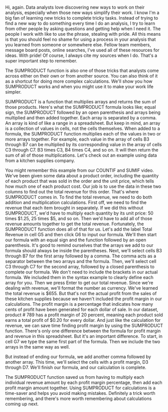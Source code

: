 
Hi, again. Data analysts love discovering new ways to work on their analysis, especially when those new ways simplify their work. I know I'm a big fan of learning new tricks to complete tricky tasks. Instead of trying to find a new way to do something every time I do an analysis, I try to learn from other people by asking questions and getting help when I need it. The people I work with like to use the phrase, stealing with pride. All this means is that you should feel no shame for using a process in your analysis that you learned from someone or somewhere else. Fellow team members, message board posts, online searches, I've used all of these resources for ideas. With pride! Of course, I always cite my sources when I do. That's a super important step to remember. 

The SUMPRODUCT function is also one of those tricks that analysts come across either on their own or from another source. You can also think of it as a shortcut for doing more complex calculations. We'll show you how SUMPRODUCT works and when you might use it to make your work life simpler. 

SUMPRODUCT is a function that multiplies arrays and returns the sum of those products. Here's what the SUMPRODUCT formula looks like; equal sign, the SUMPRODUCT followed by an open parenthesis and arrays being multiplied and then added together. Each array is separated by a comma. An array is kind of like a range in a spreadsheet. But keep in mind, an array is a collection of values in cells, not the cells themselves. When added to a formula, the SUMPRODUCT function multiplies each of the values in two or more arrays together. For example, each value in the array of cells B3 through B7 can be multiplied by its corresponding value in the array of cells C3 through C7. B3 times C3, B4 times C4, and so on. It will then return the sum of all of those multiplications. Let's check out an example using data from a kitchen supplies company. 

You might remember this example from our COUNTIF and SUMIF video. We've been given some data about a product order, including the quantity of each product that was sold in the order and the unit price, which tells how much one of each product cost. Our job is to use the data in these two columns to find out the total revenue for this order. That's where SUMPRODUCT comes in. To find the total revenue, we need to do both addition and multiplication calculations. First off, we need to find the revenue that each item brought in separately. If we did this without SUMPRODUCT, we'd have to multiply each quantity by its unit price: 50 times $1.25, 25 times $5, and so on. Then we'd have to add all of those revenue amounts together to get the total revenue. Fortunately, the SUMPRODUCT function does all of that for us. Let's add the label Total Revenue in cell G5 and then click G6 to input our formula. We'll then start our formula with an equal sign and the function followed by an open parenthesis. It's good to remind ourselves that the arrays we add to our formula should always be inside the parentheses. Next, we'll select cells B3 through B7 for the first array followed by a comma. The comma acts as a separator between the two arrays and the formula. Then, we'll select cell C3 through C7 for the second array, followed by a closed parenthesis to complete our formula. We don't need to include the brackets in our actual formula. We included them in the syntax example to clearly define each array for you. Then we press Enter to get our total revenue. Since we're dealing with revenue, we'll format the number as currency. We've learned the total revenue is $655. But that's not the actual profit from the sales of these kitchen supplies because we haven't included the profit margin in our calculations. The profit margin is a percentage that indicates how many cents of profit have been generated for each dollar of sale. In our dataset, product # 789 has a profit margin of 20 percent, meaning each product sold earns a total profit of $0.20 for every dollar. And just like the calculation for revenue, we can save time finding profit margin by using the SUMPRODUCT function. There's only one difference between the formula for profit margin and revenue in this spreadsheet. But it's an important difference. To start, in cell G7 we type the same first part of the formula. Then we include the two arrays in the same way as well.

But instead of ending our formula, we add another comma followed by another array. This time, we'll select the cells with a profit margin, D3 through D7. We'll finish our formula, and our calculation is complete.

The SUMPRODUCT function saved us from having to multiply each individual revenue amount by each profit margin percentage, then add each profit margin amount together. Using SUMPRODUCT for calculations is a time-saver and helps you avoid making mistakes. Definitely a trick worth remembering, and there's more worth remembering about calculations coming up next.
